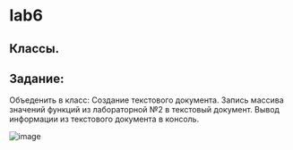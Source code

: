 # lab6
## Классы.
## Задание:
Объеденить в класс:
Создание текстового документа.
Запись массива значений функций из лабораторной №2 в текстовый документ.
Вывод информации из текстового документа в консоль.

![image](https://github.com/Artem62512/lab6/assets/144590995/0c107d9d-d987-415d-b57f-3b52cb188173)
